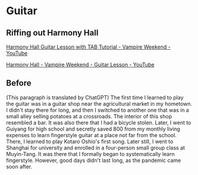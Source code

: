 # Guitar <Tag variant="brand" value="231 h" />

## Riffing out Harmony Hall <Tag value='1 h' />

<Timestamp value="March 24, 2024" />
 
[Harmony Hall Guitar Lesson with TAB Tutorial - Vampire Weekend - YouTube](https://www.youtube.com/watch?v=lUSDeDJt5u4)

[Harmony Hall - Vampire Weekend - Guitar Lesson - YouTube](https://www.youtube.com/watch?v=nv8ltHkna-Y)

## Before <Tag value="230 h" />

(This paragraph is translated by ChatGPT) The first time I learned to play the guitar was in a guitar shop near the agricultural market in my hometown. I didn't stay there for long, and then I switched to another one that was in a small alley selling potatoes at a crossroads. The interior of this shop resembled a bar. It was also there that I had a bicycle stolen. Later, I went to Guiyang for high school and secretly saved 800 from my monthly living expenses to learn fingerstyle guitar at a place not far from the school. There, I learned to play Kotaro Oshio's first song. Later still, I went to Shanghai for university and enrolled in a four-person small group class at Muyin-Tang. It was there that I formally began to systematically learn fingerstyle. However, good days didn't last long, as the pandemic came soon after.

